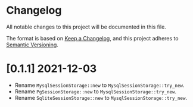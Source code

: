 # Changelog
All notable changes to this project will be documented in this file.

The format is based on [Keep a Changelog](https://keepachangelog.com/en/1.0.0/),
and this project adheres to [Semantic Versioning](https://semver.org/spec/v2.0.0.html).

# [0.1.1] 2021-12-03

- Rename `MysqlSessionStorage::new` to `MysqlSessionStorage::try_new`.
- Rename `PgSessionStorage::new` to `MysqlSessionStorage::try_new`.
- Rename `SqliteSessionStorage::new` to `MysqlSessionStorage::try_new`.
